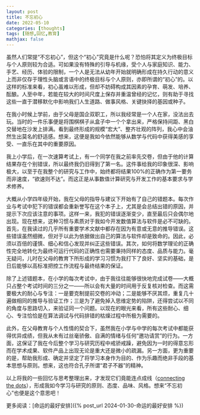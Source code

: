 ```yaml
---
layout: post
title: 不忘初心
date: 2022-05-10
categories: [thoughts]
tags: [随想,回忆,教育]
mathjax: false
---
```


虽然人们常提“不忘初心”，但这个“初心”究竟是什么呢？恐怕将其定义为终极目标与个人原则较为合适。可如果没有特殊的引导与机缘，受个人与家庭知识、能力、手艺、经历、体验的限制，一个人是无法从幼年开始就明确形成在持久行动的意义上而非仅存于理性头脑或言语中的终极目标与个人原则，亦即所谓的“初心”的。以这样的标准来看，初心虽难以形成，但却不妨碍构成其因素的孕育、萌发、培养、酝酿。人至中年，若能在较大的时间尺度上保存并重温曾经的记忆，则有助于寻找这些一直于潜移默化中影响我们人生道路、做事风格、关键抉择的基因或种子。

在我小时候上学前，由于父母是国企双职工，所以我经常是一个人在家，没法出去玩。当时的一件乐事便是将围棋棋子从盒子中一个个拿出来，严格保持间距、黑白交替地在沙发上排满。看到最终形成的规模“宏大”、整齐壮观的阵列，我心中会油然生出莫名的舒适感。想来，这便是我如今依然能够从数学与代码中获得美感的享受、一直乐在其中的重要原因。

我上小学后，在一次速算考试上，有一个同学在我之前率先交卷，但由于他的计算结果存在个别错误，所以最终我仍旧得到了第一名。这件事给我的印象很深、影响极大，以至于在我整个的研究与工作中，始终都将结果100%的正确作为第一要务而非速度，“欲速则不达”。而这正是从事数值计算研究与开发工作的基本要求与学术修养。

大概从小学四年级开始，我在父母的指导与建议下开始有了自己的错题本。每次作业与考试中犯下的错误都会重新誉写在这个本子上，尤其是会总结出错的原因，并提示下次应该注意的事项。这样一来，我犯的错误逐渐变少，直至最后只会偶尔地出现。现在想来，这种习惯与素质对于我如今开发数值算法与软件是必不可缺的。首先，在我读过的几乎所有重要学术文献中都存在因为有意或无意的推导错误。这些错误虽然细微，但对于以此为依据做出自己的算法与软件却是致命的。因此，必须以百倍的谨慎、细心和信心发现并纠正这些错误。其次，如何将数学理论的正确性完全地转化为最终可运行代码的正确性也需要秉持同样的态度、品质与能力。毫无疑问，儿时在父母的教育下所形成的学习习惯为我打下了良好、坚实的基础，是日后能够以高标准把控工作流程与最终结果的保证。

除了上述错题本，在小学的每次考试中，由于我往往能够很快地完成试卷——大概只占整个考试时间的三分之一——所以会有大量的时间用于反复核对检查。而这需要极大的耐心与专注：一是要克制提前交卷的冲动；二是能够不厌其烦，重复几十遍做相同的推导与验证工作；三是为了避免掉入思维定势的陷阱，还得尝试以不同的角度与思路切入，来验证同一个问题。以现在的眼光来看，所有这些耐心、细心、专注恰恰是在算法调试与代码排错的枯燥过程中所极为需要的。

此外，在父母教育与个人性情的契合下，虽然我在小学与中学的每次考试中都能获得优异成绩，但我从未有过丝毫骄傲、自满的情绪与任何“邀功请赏”的行为。一方面，这保证了我在今后整个学习与研究历程中戒骄戒躁，避免因为一时的得意忘形而在学术成果、软件产品上出现无论是重大还是微小的疏漏。另一方面，更为重要的是，帮助我形成、确定并坚定了将学习本身作为目的、作为乐趣而绝非手段的基本思想与原则。想来，这也符合孔子所谓“君子不器”的精神。

以上将我的一些回忆与思考整理出来，才发现它们竟能连点成线（[connecting the dots](https://news.stanford.edu/2005/06/14/jobs-061505/)），形成我如今学习与研究的原则、态度、品味、风格。想来“不忘初心”也便是这个意思吧！

更多阅读：[命运的最好安排]({% post_url 2024-01-30-命运的最好安排 %})
